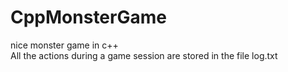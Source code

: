 # CppMonsterGame
nice monster game in c++  
All the actions during a game session are stored in the file log.txt 
